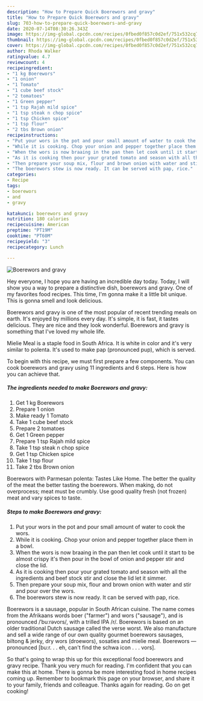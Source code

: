```yaml
---
description: "How to Prepare Quick Boerewors and gravy"
title: "How to Prepare Quick Boerewors and gravy"
slug: 703-how-to-prepare-quick-boerewors-and-gravy
date: 2020-07-14T08:30:26.343Z
image: https://img-global.cpcdn.com/recipes/0fbed0f857c0d2ef/751x532cq70/boerewors-and-gravy-recipe-main-photo.jpg
thumbnail: https://img-global.cpcdn.com/recipes/0fbed0f857c0d2ef/751x532cq70/boerewors-and-gravy-recipe-main-photo.jpg
cover: https://img-global.cpcdn.com/recipes/0fbed0f857c0d2ef/751x532cq70/boerewors-and-gravy-recipe-main-photo.jpg
author: Rhoda Walker
ratingvalue: 4.7
reviewcount: 4
recipeingredient:
- "1 kg Boerewors"
- "1 onion"
- "1 Tomato"
- "1 cube beef stock"
- "2 tomatoes"
- "1 Green pepper"
- "1 tsp Rajah mild spice"
- "1 tsp steak n chop spice"
- "1 tsp Chicken spice"
- "1 tsp flour"
- "2 tbs Brown onion"
recipeinstructions:
- "Put your wors in the pot and pour small amount of water to cook the wors."
- "While it is cooking. Chop your onion and pepper together place them in a bowl."
- "When the wors is now braaing in the pan then let cook until it start to be almost crispy it&#39;s then pour in the bowl of onion and pepper stir and close the lid."
- "As it is cooking then pour your grated tomato and season with all the ingredients and beef stock stir and close the lid let it simmer."
- "Then prepare your soup mix, flour and brown onion with water and stir and pour over the wors."
- "The boerewors stew is now ready. It can be served with pap, rice."
categories:
- Recipe
tags:
- boerewors
- and
- gravy

katakunci: boerewors and gravy 
nutrition: 180 calories
recipecuisine: American
preptime: "PT19M"
cooktime: "PT60M"
recipeyield: "3"
recipecategory: Lunch

---
```



![Boerewors and gravy](https://img-global.cpcdn.com/recipes/0fbed0f857c0d2ef/751x532cq70/boerewors-and-gravy-recipe-main-photo.jpg)

Hey everyone, I hope you are having an incredible day today. Today, I will show you a way to prepare a distinctive dish, boerewors and gravy. One of my favorites food recipes. This time, I'm gonna make it a little bit unique. This is gonna smell and look delicious.

Boerewors and gravy is one of the most popular of recent trending meals on earth. It's enjoyed by millions every day. It's simple, it is fast, it tastes delicious. They are nice and they look wonderful. Boerewors and gravy is something that I've loved my whole life.

Mielie Meal is a staple food in South Africa. It is white in color and it&#39;s very similar to polenta. It&#39;s used to make pap (pronounced pup), which is served.


To begin with this recipe, we must first prepare a few components. You can cook boerewors and gravy using 11 ingredients and 6 steps. Here is how you can achieve that.

<!--inarticleads1-->

##### The ingredients needed to make Boerewors and gravy:

1. Get 1 kg Boerewors
1. Prepare 1 onion
1. Make ready 1 Tomato
1. Take 1 cube beef stock
1. Prepare 2 tomatoes
1. Get 1 Green pepper
1. Prepare 1 tsp Rajah mild spice
1. Take 1 tsp steak n chop spice
1. Get 1 tsp Chicken spice
1. Take 1 tsp flour
1. Take 2 tbs Brown onion


Boerewors with Parmesan polenta: Tastes Like Home. The better the quality of the meat the better tasting the boerewors. When making, do not overprocess; meat must be crumbly. Use good quality fresh (not frozen) meat and vary spices to taste. 

<!--inarticleads2-->

##### Steps to make Boerewors and gravy:

1. Put your wors in the pot and pour small amount of water to cook the wors.
1. While it is cooking. Chop your onion and pepper together place them in a bowl.
1. When the wors is now braaing in the pan then let cook until it start to be almost crispy it&#39;s then pour in the bowl of onion and pepper stir and close the lid.
1. As it is cooking then pour your grated tomato and season with all the ingredients and beef stock stir and close the lid let it simmer.
1. Then prepare your soup mix, flour and brown onion with water and stir and pour over the wors.
1. The boerewors stew is now ready. It can be served with pap, rice.


Boerewors is a sausage, popular in South African cuisine. The name comes from the Afrikaans words boer (&#34;farmer&#34;) and wors (&#34;sausage&#34;), and is pronounced /ˈbuːrəvors/, with a trilled IPA /r/. Boerewors is based on an older traditional Dutch sausage called the verse worst. We also manufacture and sell a wide range of our own quality gourmet boerewors sausages, biltong &amp; jerky, dry wors (droewors), sosaties and mielie meal. Boerewors — pronounced [bu:r. . . eh, can&#39;t find the schwa icon . . . vors]. 

So that's going to wrap this up for this exceptional food boerewors and gravy recipe. Thank you very much for reading. I'm confident that you can make this at home. There is gonna be more interesting food in home recipes coming up. Remember to bookmark this page on your browser, and share it to your family, friends and colleague. Thanks again for reading. Go on get cooking!
